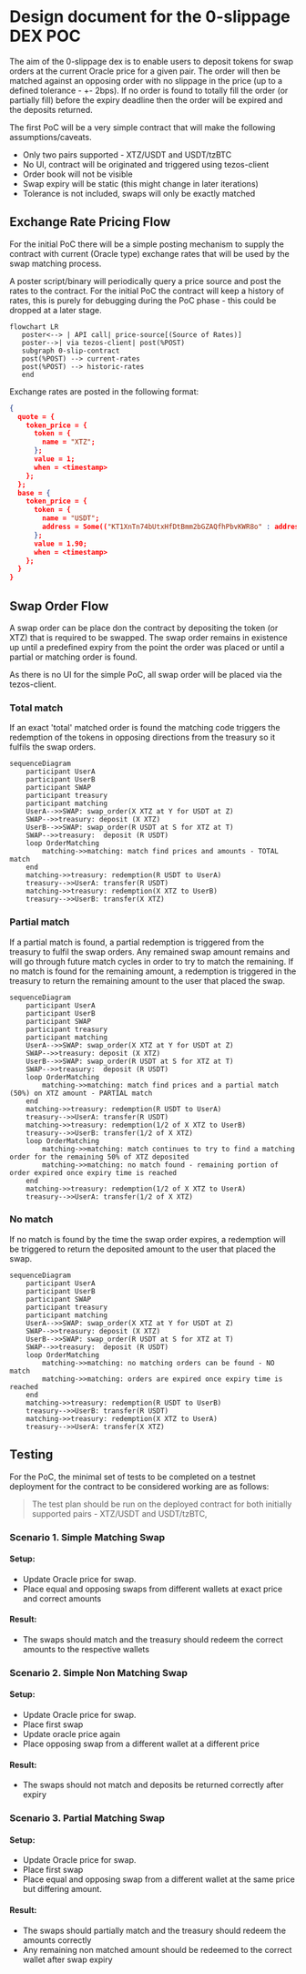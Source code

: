 # Design document for the 0-slippage DEX POC

The aim of the 0-slippage dex is to enable users to deposit tokens for swap orders at the current Oracle price for a given pair.  The order will then be matched against an opposing order with no slippage in the price (up to a defined tolerance - +- 2bps).  If no order is found to totally fill the order (or partially fill) before the expiry deadline then the order will be expired and the deposits returned.

The first PoC will be a very simple contract that will make the following assumptions/caveats.

- Only two pairs supported - XTZ/USDT and USDT/tzBTC
- No UI, contract will be originated and triggered using tezos-client
- Order book will not be visible
- Swap expiry will be static (this might change in later iterations)
- Tolerance is not included, swaps will only be exactly matched

## Exchange Rate Pricing Flow

For the initial PoC there will be a simple posting mechanism to supply the contract with current (Oracle type) exchange rates that will be used by the swap matching process.

A poster script/binary will periodically query a price source and post the rates to the contract. For the initial PoC the contract will keep a history of rates, this is purely for debugging during the PoC phase - this could be dropped at a later stage.

```mermaid
flowchart LR
   poster<--> | API call| price-source[(Source of Rates)]
   poster-->| via tezos-client| post(%POST)
   subgraph 0-slip-contract
   post(%POST) --> current-rates
   post(%POST) --> historic-rates
   end
```

Exchange rates are posted in the following format:

```json
{
  quote = {
    token_price = {
      token = {
        name = "XTZ";
      };
      value = 1;
      when = <timestamp>
    };
  };
  base = {
    token_price = {
      token = {
        name = "USDT";
        address = Some(("KT1XnTn74bUtxHfDtBmm2bGZAQfhPbvKWR8o" : address));
      };
      value = 1.90;
      when = <timestamp>
    };
  }
}
```


## Swap Order Flow

A swap order can be place don the contract by depositing the token (or XTZ) that is required to be swapped.  The swap order remains in existence up until a predefined expiry from the point the order was placed or until a partial or matching order is found.

As there is no UI for the simple PoC, all swap order will be placed via the tezos-client.

### Total match

If an exact 'total' matched order is found the matching code triggers the redemption of the tokens in opposing directions from the treasury so it fulfils the swap orders.

```mermaid
sequenceDiagram
    participant UserA
    participant UserB
    participant SWAP
    participant treasury
    participant matching
    UserA-->>SWAP: swap_order(X XTZ at Y for USDT at Z)
    SWAP-->>treasury: deposit (X XTZ)
    UserB-->>SWAP: swap_order(R USDT at S for XTZ at T)
    SWAP-->>treasury:  deposit (R USDT)
    loop OrderMatching
        matching->>matching: match find prices and amounts - TOTAL match
    end
    matching->>treasury: redemption(R USDT to UserA)
    treasury-->>UserA: transfer(R USDT)
    matching->>treasury: redemption(X XTZ to UserB)
    treasury-->>UserB: transfer(X XTZ)
```

### Partial match

If a partial match is found, a partial redemption is triggered from the treasury to fulfil the swap orders.  Any remained swap amount remains and will go through future match cycles in order to try to match the remaining. If no match is found for the remaining amount, a redemption is triggered in the treasury to return the remaining amount to the user that placed the swap.

```mermaid
sequenceDiagram
    participant UserA
    participant UserB
    participant SWAP
    participant treasury
    participant matching
    UserA-->>SWAP: swap_order(X XTZ at Y for USDT at Z)
    SWAP-->>treasury: deposit (X XTZ)
    UserB-->>SWAP: swap_order(R USDT at S for XTZ at T)
    SWAP-->>treasury:  deposit (R USDT)
    loop OrderMatching
        matching->>matching: match find prices and a partial match (50%) on XTZ amount - PARTIAL match
    end
    matching->>treasury: redemption(R USDT to UserA)
    treasury-->>UserA: transfer(R USDT)
    matching->>treasury: redemption(1/2 of X XTZ to UserB)
    treasury-->>UserB: transfer(1/2 of X XTZ)
    loop OrderMatching
        matching->>matching: match continues to try to find a matching order for the remaining 50% of XTZ deposited
        matching->>matching: no match found - remaining portion of order expired once expiry time is reached
    end
    matching->>treasury: redemption(1/2 of X XTZ to UserA)
    treasury-->>UserA: transfer(1/2 of X XTZ)
```

### No match

If no match is found by the time the swap order expires, a redemption will be triggered to return the deposited amount to the user that placed the swap.

```mermaid
sequenceDiagram
    participant UserA
    participant UserB
    participant SWAP
    participant treasury
    participant matching
    UserA-->>SWAP: swap_order(X XTZ at Y for USDT at Z)
    SWAP-->>treasury: deposit (X XTZ)
    UserB-->>SWAP: swap_order(R USDT at S for XTZ at T)
    SWAP-->>treasury:  deposit (R USDT)
    loop OrderMatching
        matching->>matching: no matching orders can be found - NO match
        matching->>matching: orders are expired once expiry time is reached
    end
    matching->>treasury: redemption(R USDT to UserB)
    treasury-->>UserB: transfer(R USDT)
    matching->>treasury: redemption(X XTZ to UserA)
    treasury-->>UserA: transfer(X XTZ)
```

## Testing

For the PoC, the minimal set of tests to be completed on a testnet deployment for the contract to be considered working are as follows:

> The test plan should be run on the deployed contract for both initially supported pairs - XTZ/USDT and USDT/tzBTC,

### Scenario 1.   Simple Matching Swap

#### Setup:
  - Update Oracle price for swap.
  - Place equal and opposing swaps from different wallets at exact price and correct amounts

#### Result:
- The swaps should match and the treasury should redeem the correct amounts to the respective wallets

### Scenario 2.   Simple Non Matching Swap

#### Setup:
  - Update Oracle price for swap.
  - Place first swap
  - Update oracle price again
  - Place opposing swap from a different wallet at a different price

#### Result:
- The swaps should not match and deposits be returned correctly after expiry

### Scenario 3.   Partial Matching Swap

#### Setup:
  - Update Oracle price for swap.
  - Place first swap
  - Place equal and opposing swap from a different wallet at the same price but differing amount.

#### Result:
- The swaps should partially match and the treasury should redeem the amounts correctly
- Any remaining non matched amount should be redeemed to the correct wallet after swap expiry


